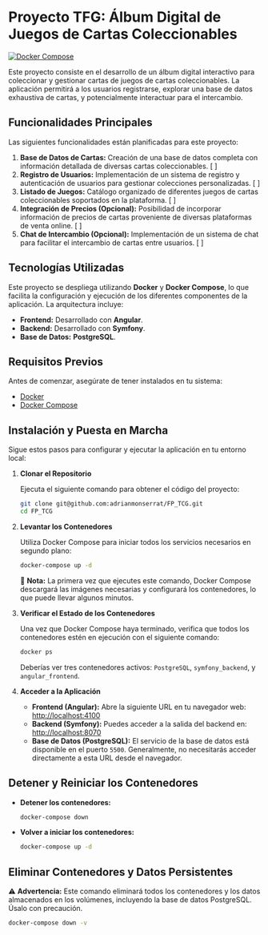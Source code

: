 # Proyecto TFG: Álbum Digital de Juegos de Cartas Coleccionables

[![Docker Compose](https://img.shields.io/badge/Docker%20Compose-Integration-blue?style=flat-square&logo=dockercompose)](https://docs.docker.com/compose/)

Este proyecto consiste en el desarrollo de un álbum digital interactivo para coleccionar y gestionar cartas de juegos de cartas coleccionables. La aplicación permitirá a los usuarios registrarse, explorar una base de datos exhaustiva de cartas, y potencialmente interactuar para el intercambio.

## Funcionalidades Principales

Las siguientes funcionalidades están planificadas para este proyecto:

1.  **Base de Datos de Cartas:** Creación de una base de datos completa con información detallada de diversas cartas coleccionables. [ ]
2.  **Registro de Usuarios:** Implementación de un sistema de registro y autenticación de usuarios para gestionar colecciones personalizadas. [ ]
3.  **Listado de Juegos:** Catálogo organizado de diferentes juegos de cartas coleccionables soportados en la plataforma. [ ]
4.  **Integración de Precios (Opcional):** Posibilidad de incorporar información de precios de cartas proveniente de diversas plataformas de venta online. [ ]
5.  **Chat de Intercambio (Opcional):** Implementación de un sistema de chat para facilitar el intercambio de cartas entre usuarios. [ ]

## Tecnologías Utilizadas

Este proyecto se despliega utilizando **Docker** y **Docker Compose**, lo que facilita la configuración y ejecución de los diferentes componentes de la aplicación. La arquitectura incluye:

* **Frontend:** Desarrollado con **Angular**.
* **Backend:** Desarrollado con **Symfony**.
* **Base de Datos:** **PostgreSQL**.

## Requisitos Previos

Antes de comenzar, asegúrate de tener instalados en tu sistema:

* [Docker](https://docs.docker.com/get-docker/)
* [Docker Compose](https://docs.docker.com/compose/install/)

## Instalación y Puesta en Marcha

Sigue estos pasos para configurar y ejecutar la aplicación en tu entorno local:

1.  **Clonar el Repositorio**

    Ejecuta el siguiente comando para obtener el código del proyecto:

    ```bash
    git clone git@github.com:adrianmonserrat/FP_TCG.git
    cd FP_TCG
    ```

2.  **Levantar los Contenedores**

    Utiliza Docker Compose para iniciar todos los servicios necesarios en segundo plano:

    ```bash
    docker-compose up -d
    ```

    📌 **Nota:** La primera vez que ejecutes este comando, Docker Compose descargará las imágenes necesarias y configurará los contenedores, lo que puede llevar algunos minutos.

3.  **Verificar el Estado de los Contenedores**

    Una vez que Docker Compose haya terminado, verifica que todos los contenedores estén en ejecución con el siguiente comando:

    ```bash
    docker ps
    ```

    Deberías ver tres contenedores activos: `PostgreSQL`, `symfony_backend`, y `angular_frontend`.

4.  **Acceder a la Aplicación**

    * **Frontend (Angular):** Abre la siguiente URL en tu navegador web: [http://localhost:4100](http://localhost:4100)
    * **Backend (Symfony):** Puedes acceder a la salida del backend en: [http://localhost:8070](http://localhost:8070)
    * **Base de Datos (PostgreSQL):** El servicio de la base de datos está disponible en el puerto `5500`. Generalmente, no necesitarás acceder directamente a esta URL desde el navegador.

## Detener y Reiniciar los Contenedores

* **Detener los contenedores:**

    ```bash
    docker-compose down
    ```

* **Volver a iniciar los contenedores:**

    ```bash
    docker-compose up -d
    ```

## Eliminar Contenedores y Datos Persistentes

⚠️ **Advertencia:** Este comando eliminará todos los contenedores y los datos almacenados en los volúmenes, incluyendo la base de datos PostgreSQL. Úsalo con precaución.

```bash
docker-compose down -v
